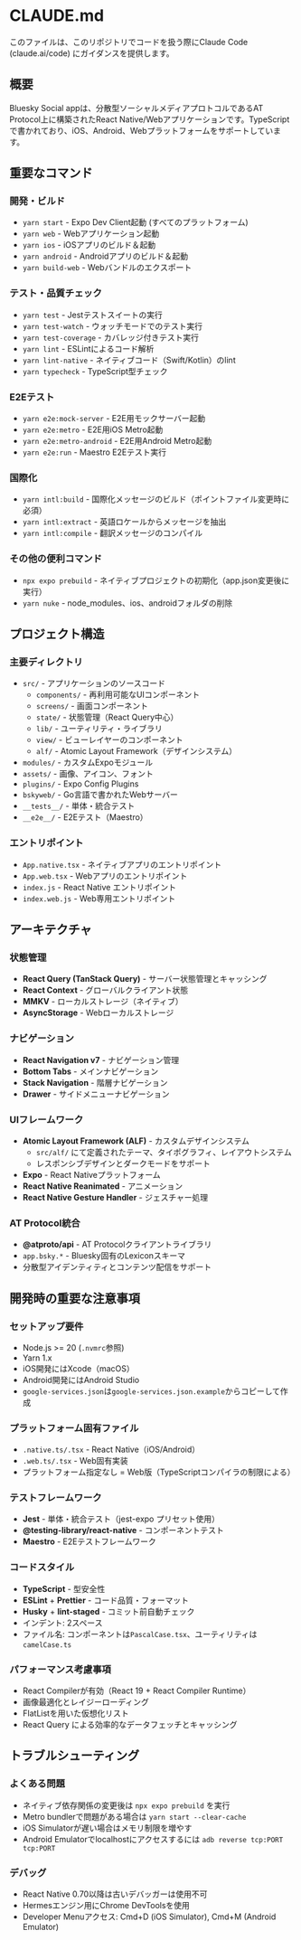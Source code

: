 # CLAUDE.md

このファイルは、このリポジトリでコードを扱う際にClaude Code (claude.ai/code) にガイダンスを提供します。

## 概要

Bluesky Social appは、分散型ソーシャルメディアプロトコルであるAT Protocol上に構築されたReact Native/Webアプリケーションです。TypeScriptで書かれており、iOS、Android、Webプラットフォームをサポートしています。

## 重要なコマンド

### 開発・ビルド
- `yarn start` - Expo Dev Client起動 (すべてのプラットフォーム)
- `yarn web` - Webアプリケーション起動
- `yarn ios` - iOSアプリのビルド＆起動
- `yarn android` - Androidアプリのビルド＆起動
- `yarn build-web` - Webバンドルのエクスポート

### テスト・品質チェック
- `yarn test` - Jestテストスイートの実行
- `yarn test-watch` - ウォッチモードでのテスト実行
- `yarn test-coverage` - カバレッジ付きテスト実行
- `yarn lint` - ESLintによるコード解析
- `yarn lint-native` - ネイティブコード（Swift/Kotlin）のlint
- `yarn typecheck` - TypeScript型チェック

### E2Eテスト
- `yarn e2e:mock-server` - E2E用モックサーバー起動
- `yarn e2e:metro` - E2E用iOS Metro起動
- `yarn e2e:metro-android` - E2E用Android Metro起動
- `yarn e2e:run` - Maestro E2Eテスト実行

### 国際化
- `yarn intl:build` - 国際化メッセージのビルド（ポイントファイル変更時に必須）
- `yarn intl:extract` - 英語ロケールからメッセージを抽出
- `yarn intl:compile` - 翻訳メッセージのコンパイル

### その他の便利コマンド
- `npx expo prebuild` - ネイティブプロジェクトの初期化（app.json変更後に実行）
- `yarn nuke` - node_modules、ios、androidフォルダの削除

## プロジェクト構造

### 主要ディレクトリ
- `src/` - アプリケーションのソースコード
  - `components/` - 再利用可能なUIコンポーネント
  - `screens/` - 画面コンポーネント
  - `state/` - 状態管理（React Query中心）
  - `lib/` - ユーティリティ・ライブラリ
  - `view/` - ビューレイヤーのコンポーネント
  - `alf/` - Atomic Layout Framework（デザインシステム）
- `modules/` - カスタムExpoモジュール
- `assets/` - 画像、アイコン、フォント
- `plugins/` - Expo Config Plugins
- `bskyweb/` - Go言語で書かれたWebサーバー
- `__tests__/` - 単体・統合テスト
- `__e2e__/` - E2Eテスト（Maestro）

### エントリポイント
- `App.native.tsx` - ネイティブアプリのエントリポイント
- `App.web.tsx` - Webアプリのエントリポイント
- `index.js` - React Native エントリポイント
- `index.web.js` - Web専用エントリポイント

## アーキテクチャ

### 状態管理
- **React Query (TanStack Query)** - サーバー状態管理とキャッシング
- **React Context** - グローバルクライアント状態
- **MMKV** - ローカルストレージ（ネイティブ）
- **AsyncStorage** - Webローカルストレージ

### ナビゲーション
- **React Navigation v7** - ナビゲーション管理
- **Bottom Tabs** - メインナビゲーション
- **Stack Navigation** - 階層ナビゲーション
- **Drawer** - サイドメニューナビゲーション

### UIフレームワーク
- **Atomic Layout Framework (ALF)** - カスタムデザインシステム
  - `src/alf/` にて定義されたテーマ、タイポグラフィ、レイアウトシステム
  - レスポンシブデザインとダークモードをサポート
- **Expo** - React Nativeプラットフォーム
- **React Native Reanimated** - アニメーション
- **React Native Gesture Handler** - ジェスチャー処理

### AT Protocol統合
- **@atproto/api** - AT Protocolクライアントライブラリ
- `app.bsky.*` - Bluesky固有のLexiconスキーマ
- 分散型アイデンティティとコンテンツ配信をサポート

## 開発時の重要な注意事項

### セットアップ要件
- Node.js >= 20 (`.nvmrc`参照)
- Yarn 1.x
- iOS開発にはXcode（macOS）
- Android開発にはAndroid Studio
- `google-services.json`は`google-services.json.example`からコピーして作成

### プラットフォーム固有ファイル
- `.native.ts/.tsx` - React Native（iOS/Android）
- `.web.ts/.tsx` - Web固有実装
- プラットフォーム指定なし = Web版（TypeScriptコンパイラの制限による）

### テストフレームワーク
- **Jest** - 単体・統合テスト（jest-expo プリセット使用）
- **@testing-library/react-native** - コンポーネントテスト
- **Maestro** - E2Eテストフレームワーク

### コードスタイル
- **TypeScript** - 型安全性
- **ESLint** + **Prettier** - コード品質・フォーマット
- **Husky** + **lint-staged** - コミット前自動チェック
- インデント: 2スペース
- ファイル名: コンポーネントは`PascalCase.tsx`、ユーティリティは`camelCase.ts`

### パフォーマンス考慮事項
- React Compilerが有効（React 19 + React Compiler Runtime）
- 画像最適化とレイジーローディング
- FlatListを用いた仮想化リスト
- React Query による効率的なデータフェッチとキャッシング

## トラブルシューティング

### よくある問題
- ネイティブ依存関係の変更後は `npx expo prebuild` を実行
- Metro bundlerで問題がある場合は `yarn start --clear-cache`
- iOS Simulatorが遅い場合はメモリ制限を増やす
- Android Emulatorでlocalhostにアクセスするには `adb reverse tcp:PORT tcp:PORT`

### デバッグ
- React Native 0.70以降は古いデバッガーは使用不可
- Hermesエンジン用にChrome DevToolsを使用
- Developer Menuアクセス: Cmd+D (iOS Simulator), Cmd+M (Android Emulator)